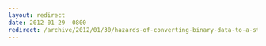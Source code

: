 ```yaml
---
layout: redirect
date: 2012-01-29 -0800
redirect: /archive/2012/01/30/hazards-of-converting-binary-data-to-a-string.aspx/
---
```

